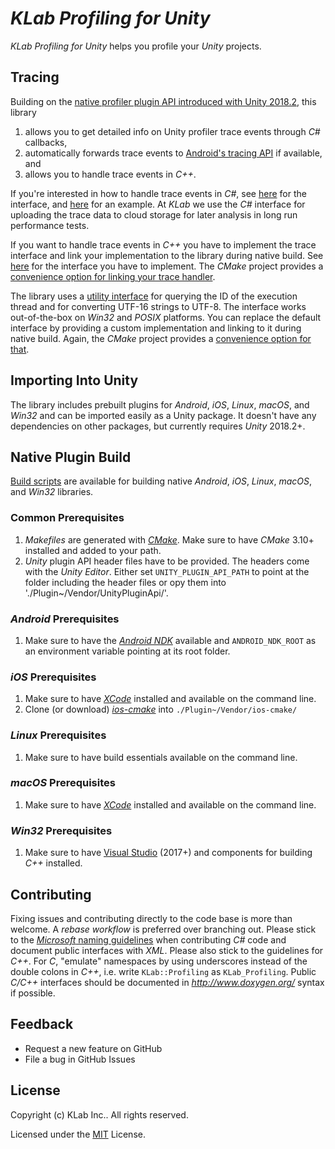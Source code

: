 # *KLab Profiling for Unity*

*KLab Profiling for Unity* helps you profile your *Unity* projects.


## Tracing

Building on the [native profiler plugin API introduced with Unity 2018.2](https://unity3d.com/jp/unity/whats-new/unity-2018.2.0), this library  
1. allows you to get detailed info on Unity profiler trace events through *C#* callbacks,
1. automatically forwards trace events to [Android's tracing API](https://developer.android.com/ndk/guides/tracing) if available, and  
1. allows you to handle trace events in *C++*.

If you're interested in how to handle trace events in *C#*, see [here](KLab/Profiling/Runtime/LowLevel/TraceUtility.cs) for the interface,
and [here](KLab/Profiling/Runtime/Tests/LowLevel/TraceUtilityTests#L16) for an example.
At *KLab* we use the *C#* interface for uploading the trace data to cloud storage for later analysis in long run performance tests.

If you want to handle trace events in *C++* you have to implement the trace interface and
link your implementation to the library during native build.
See [here](Plugin~/Include/Klab/Profiling.hpp#L39) for the interface you have to implement.
The *CMake* project provides a [convenience option for linking your trace handler](Plugin~/CMakeLists.txt#L14).

The library uses a [utility interface](Plugin~/Include/Klab/Profiling.hpp#L83)
for querying the ID of the execution thread and for converting UTF-16 strings to UTF-8.
The interface works out-of-the-box on *Win32* and *POSIX* platforms.
You can replace the default interface by providing a custom implementation and linking to it during native build.
Again, the *CMake* project provides a [convenience option for that](Plugin~/CMakeLists.txt#L15).


## Importing Into Unity

The library includes prebuilt plugins for *Android*, *iOS*, *Linux*, *macOS*, and *Win32* and can be imported easily as a Unity package.
It doesn't have any dependencies on other packages, but currently requires *Unity* 2018.2+.


## Native Plugin Build

[Build scripts](Plugin~/BuildScripts) are available for building native *Android*, *iOS*, *Linux*, *macOS*, and *Win32* libraries.

### Common Prerequisites

1. *Makefiles* are generated with [*CMake*](https://cmake.org/). Make sure to have *CMake* 3.10+ installed and added to your path.
1. *Unity* plugin API header files have to be provided. The headers come with the *Unity Editor*. Either set `UNITY_PLUGIN_API_PATH` to point at the folder including the header files or opy them into './Plugin~/Vendor/UnityPluginApi/'.

### *Android* Prerequisites

1. Make sure to have the [*Android NDK*](https://developer.android.com/ndk/) available and `ANDROID_NDK_ROOT` as an environment variable pointing at its root folder.

### *iOS* Prerequisites

1. Make sure to have [*XCode*](https://developer.apple.com/xcode/) installed and available on the command line.
1. Clone (or download) [*ios-cmake*](https://github.com/leetal/ios-cmake) into `./Plugin~/Vendor/ios-cmake/`

### *Linux* Prerequisites

1. Make sure to have build essentials available on the command line.

### *macOS* Prerequisites

1. Make sure to have [*XCode*](https://developer.apple.com/xcode/) installed and available on the command line.

### *Win32* Prerequisites

1. Make sure to have [Visual Studio](https://visualstudio.microsoft.com) (2017+) and components for building *C++* installed.


## Contributing

Fixing issues and contributing directly to the code base is more than welcome. A *rebase workflow* is preferred over branching out.
Please stick to the [*Microsoft* naming guidelines](https://docs.microsoft.com/en-ca/dotnet/standard/design-guidelines/naming-guidelines)
when contributing *C#* code and document public interfaces with *XML*. Please also stick to the guidelines for *C++*.
For *C*, "emulate" namespaces by using underscores instead of the double colons in *C++*, i.e. write `KLab::Profiling` as `KLab_Profiling`.
Public *C/C++* interfaces should be documented in *http://www.doxygen.org/* syntax if possible.


## Feedback

- Request a new feature on GitHub
- File a bug in GitHub Issues


## License

Copyright (c) KLab Inc.. All rights reserved.

Licensed under the [MIT](LICENSE) License.
